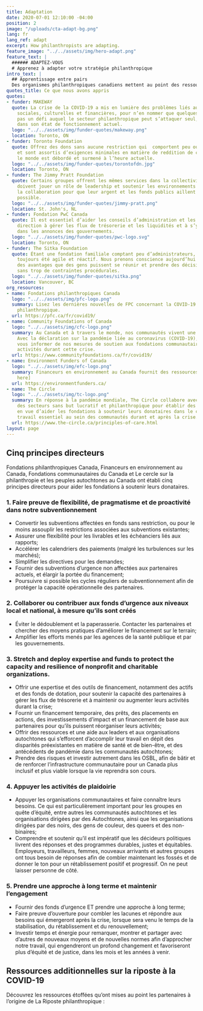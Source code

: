 ```yaml
---
title: Adaptation
date: 2020-07-01 12:10:00 -04:00
position: 2
image: "/uploads/cta-adapt-bg.png"
lang: fr
lang_ref: adapt
excerpt: How philanthropists are adapting.
feature_image: "../../assets/img/hero-adapt.png"
feature_text: |
  ###### ADAPTEZ-VOUS
  # Apprenez à adapter votre stratégie philanthropique
intro_text: |
  ## Apprentissage entre pairs
  Des organismes philanthropiques canadiens mettent au point des ressources relatives à la COVID-19 qui brossent des portraits à jour du secteur –pourquoi ne pas apprendre les uns des autres? Dans cette optique, la Riposte philanthropique est votre centre d’apprentissage entre pairs. Vous y trouverez des exemples innovants et inspirants, des ressources et des leçons  apprises par d’autres organismes.
quotes_title: Ce que nous avons appris
quotes:
- funder: MAKEWAY
  quote: La crise de la COVID-19 a mis en lumière des problèmes liés aux inégalités
    sociales, culturelles et financières, pour n’en nommer que quelques-uns. Ce n’est
    pas un défi auquel le secteur philanthropique peut s’attaquer seul, en particulier
    dans son état de fonctionnement actuel.
  logo: "../../assets/img/funder-quotes/makeway.png"
  location: Toronto, ON
- funder: Toronto Foundation
  quote: Offrez des dons sans aucune restriction qui  comportent peu ou pas d’obstacles
    et sont assortis d’exigences minimales en matière de reddition de compte. Tout
    le monde est débordé et surmené à l’heure actuelle.
  logo: "../../assets/img/funder-quotes/torontofdn.jpg"
  location: Toronto, ON
- funder: The Jimmy Pratt Foundation
  quote: Certains groupes offrent les mêmes services dans la collectivité. Les fondations
    doivent jouer un rôle de leadership et soutenir les environnements propices à
    la collaboration pour que leur argent et les fonds publics aillent le plus loin
    possible.
  logo: "../../assets/img/funder-quotes/jimmy-pratt.png"
  location: St. John's, NL
- funder: Fondation PwC Canada
  quote: Il est essentiel d’aider les conseils d’administration et les équipes de
    direction à gérer les flux de trésorerie et les liquidités et à s’y retrouver
    dans les annonces des gouvernements.
  logo: "../../assets/img/funder-quotes/pwc-logo.svg"
  location: Toronto, ON
- funder: The Sitka Foundation
  quote: Étant une fondation familiale comptant peu d’administrateurs, nous avons
    toujours été agile et réactif. Nous prenons conscience aujourd’hui plus que jamais
    des avantages que des gens puissent se réunir et prendre des décisions rapidement
    sans trop de contraintes procédurales.
  logo: "../../assets/img/funder-quotes/sitka.png"
  location: Vancouver, BC
org_resources:
- name: Fondations philanthropiques Canada
  logo: "../../assets/img/pfc-logo.png"
  summary: Lisez les dernières nouvelles de FPC concernant la COVID-19 &  la communauté
    philanthropique.
  url: https://pfc.ca/fr/covid19/
- name: Community Foundations of Canada
  logo: "../../assets/img/cfc-logo.png"
  summary: Au Canada et à travers le monde, nos communautés vivent une période difficile.
    Avec la déclaration sur la pandémie liée au coronavirus (COVID-19), nous voulons
    vous informer de nos mesures de soutien aux fondations communautaires et de nos
    activités durant cette crise.
  url: https://www.communityfoundations.ca/fr/covid19/
- name: Environment Funders of Canada
  logo: "../../assets/img/efc-logo.png"
  summary: Financeurs en environnement au Canada fournit des ressources...  [summary
    here]
  url: https://environmentfunders.ca/
- name: The Circle
  logo: "../../assets/img/tc-logo.png"
  summary: En réponse à la pandémie mondiale, The Circle collabore avec ses partenaires
    des secteurs sans but lucratif et philanthropique pour établir des principes directeurs
    en vue d’aider les fondations à soutenir leurs donataires dans le cadre de leur
    travail essentiel au sein des communautés durant et après la crise.
  url: https://www.the-circle.ca/principles-of-care.html
layout: page
---
```


## Cinq principes directeurs

Fondations philanthropiques Canada, Financeurs en environnement au Canada, Fondations communautaires du Canada et Le cercle sur la philanthropie et les peuples autochtones au Canada ont établi cinq principes directeurs pour aider les fondations à soutenir leurs donataires.

### 1. Faire preuve de flexibilité, de pragmatisme et de proactivité dans notre subventionnement

- Convertir les subventions affectées en fonds sans restriction, ou pour le moins assouplir les restrictions associées aux subventions existantes;
- Assurer une flexibilité pour les livrables et les échéanciers liés aux rapports;
- Accélérer les calendriers des paiements (malgré les turbulences sur les marchés);
- Simplifier les directives pour les demandes;
- Fournir des subventions d’urgence non affectées aux partenaires actuels, et élargir la portée du financement;
- Poursuivre si possible les cycles réguliers de subventionnement afin de protéger la capacité opérationnelle des partenaires.

### 2. Collaborer ou contribuer aux fonds d’urgence aux niveaux local et national, à mesure qu’ils sont créés 

- Éviter le dédoublement et la paperasserie. Contacter les partenaires et chercher des moyens pratiques d’améliorer le financement sur le terrain;
- Amplifier les efforts menés par les agences de la santé publique et par les gouvernements.

### 3. Stretch and deploy expertise and funds to protect the capacity and resilience of nonprofit and charitable organizations.

- Offrir une expertise et des outils de financement, notamment des actifs et des fonds de dotation, pour soutenir la capacité des partenaires à gérer les flux de trésorerie et à maintenir ou augmenter leurs activités durant la crise;
- Fournir un financement temporaire, des prêts, des placements en actions, des investissements d’impact et un financement de base aux partenaires pour qu’ils puissent réorganiser leurs activités;
- Offrir des ressources et une aide aux leaders et aux organisations autochtones qui s’efforcent d’accomplir leur travail en dépit des disparités préexistantes en matière de santé et de bien-être, et des antécédents de pandémie dans les communautés autochtones;
- Prendre des risques et investir autrement dans les OSBL, afin de bâtir et de renforcer l’infrastructure communautaire pour un Canada plus inclusif et plus viable lorsque la vie reprendra son cours.

### 4. Appuyer les activités de plaidoirie
- Appuyer les organisations communautaires et faire connaître leurs besoins. Ce qui est particulièrement important pour les groupes en quête d’équité, entre autres les communautés autochtones et les organisations dirigées par des Autochtones, ainsi que les organisations dirigées par des noirs, des gens de couleur, des queers et des non-binaires;
- Comprendre et soutenir qu’il est impératif que les décideurs politiques livrent des réponses et des programmes durables, justes et équitables. Employeurs, travailleurs, femmes, nouveaux arrivants et autres groupes ont tous besoin de réponses afin de combler maintenant les fossés et de donner le ton pour un rétablissement positif et progressif. On ne peut laisser personne de côté.

### 5. Prendre une approche à long terme et maintenir l’engagement
- Fournir des fonds d’urgence ET prendre une approche à long terme;
- Faire preuve d’ouverture pour combler les lacunes et répondre aux besoins qui émergeront après la crise, lorsque sera venu le temps de la stabilisation, du rétablissement et du renouvellement;
- Investir temps et énergie pour remarquer, montrer et partager avec d’autres de nouveaux moyens et de nouvelles normes afin d’approcher notre travail, qui engendreront un profond changement et favoriseront plus d’équité et de justice, dans les mois et les années à venir.

## Ressources additionnelles sur la riposte à la COVID-19

Découvrez les ressources étoffées qu’ont mises au point les partenaires à l’origine de La Riposte philanthropique :